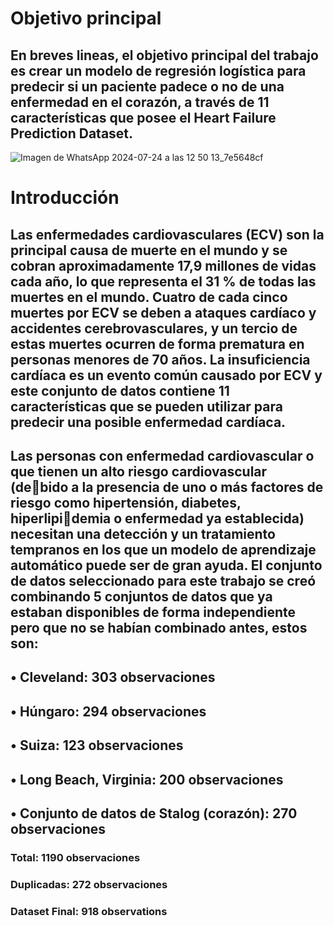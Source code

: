 # Objetivo principal #

## En breves lineas, el objetivo principal del trabajo es crear un modelo de regresión logística para predecir si un paciente padece o no de una enfermedad en el corazón, a través de 11 características que posee el Heart Failure Prediction Dataset.
![Imagen de WhatsApp 2024-07-24 a las 12 50 13_7e5648cf](https://github.com/user-attachments/assets/77408243-2bb0-477c-8f09-7b47c7f60fad)

# Introducción 
## Las enfermedades cardiovasculares (ECV) son la principal causa de muerte en el mundo y se cobran aproximadamente 17,9 millones de vidas cada año, lo que representa el 31 % de todas las muertes en el mundo. Cuatro de cada cinco muertes por ECV se deben a ataques cardíaco y accidentes cerebrovasculares, y un tercio de estas muertes ocurren de forma prematura en personas menores de 70 años. La insuficiencia cardíaca es un evento común causado por ECV y este conjunto de datos contiene 11 características que se pueden utilizar para predecir una posible enfermedad cardíaca.

## Las personas con enfermedad cardiovascular o que tienen un alto riesgo cardiovascular (debido a la presencia de uno o más factores de riesgo como hipertensión, diabetes, hiperlipidemia o enfermedad ya establecida) necesitan una detección y un tratamiento tempranos en los que un modelo de aprendizaje automático puede ser de gran ayuda. El conjunto de datos seleccionado para este trabajo se creó combinando 5 conjuntos de datos que ya estaban disponibles de forma independiente pero que no se habían combinado antes, estos son:
## • Cleveland: 303 observaciones
## • Húngaro: 294 observaciones
## • Suiza: 123 observaciones
## • Long Beach, Virginia: 200 observaciones
## • Conjunto de datos de Stalog (corazón): 270 observaciones
### Total: 1190 observaciones
### Duplicadas: 272 observaciones
### Dataset Final: 918 observations
